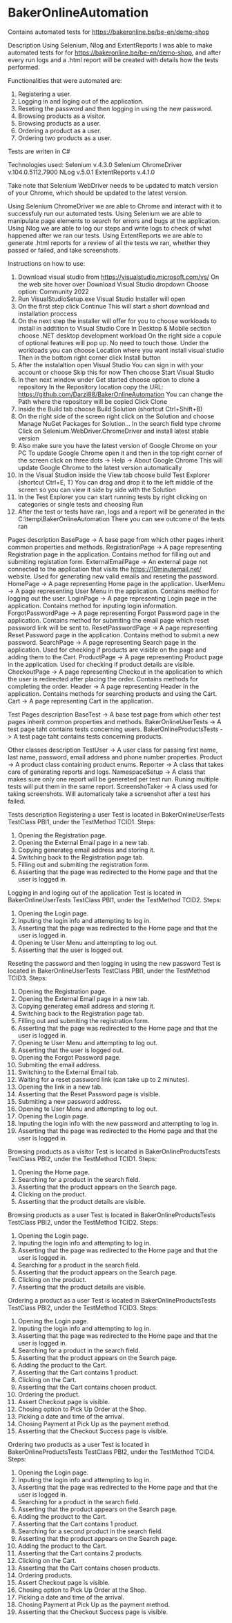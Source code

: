 # BakerOnlineAutomation
Contains automated tests for https://bakeronline.be/be-en/demo-shop

Description
Using Selenium, Nlog and ExtentReports I was able to make automated tests for for https://bakeronline.be/be-en/demo-shop, and after every run logs and a .html report will be created with details how the tests performed. 

Functionalities that were automated are:
1. Registering a user.
2. Logging in and loging out of the application.
3. Reseting the password and then logging in using the new password.
4. Browsing products as a visitor.
5. Browsing products as a user.
6. Ordering a product as a user.
7. Ordering two products as a user.

Tests are writen in C#

Technologies used:
Selenium v.4.3.0
Selenium ChromeDriver v.104.0.5112.7900
NLog v.5.0.1
ExtentReports v.4.1.0

Take note that Selenium WebDriver needs to be updated to match version of your Chrome, which should be updated to the latest version.

Using Selenium ChromeDriver we are able to Chrome and interact with it to successfuly run our automated tests.
Using Selenium we are able to manipulate page elements to search for errors and bugs at the application.
Using Nlog we are able to log our steps and write logs to check of what happened after we ran our tests.
Using ExtentReports we are able to generate .html reports for a review of all the tests we ran, whether they passed or failed, and take screenshots.

Instructions on how to use:
1.  Download visual studio from https://visualstudio.microsoft.com/vs/
    On the web site hover over Download Visual Studio dropdown
    Choose option: Community 2022
2.  Run VisualStudioSetup.exe
    Visual Studio Installer will open
3.  On the first step click Continue
    This will start a short download and installation proccess
4.  On the next step the installer will offer for you to choose workloads to install in addtition to Visual Studio Core
    In Desktop & Mobile section choose .NET desktop development workload
    On the right side a copule of optional features will pop up. No need to touch those.
    Under the workloads you can choose Location where you want install visual studio
    Then in the bottom right corner click Install button
5.  After the instalaltion open Visual Studio
    You can sign in with your account or choose Skip this for now
    Then choose Start Visual Studio
6.  In then next window under Get started choose option to clone a repository
    In the Repository location copy the URL: https://github.com/Darzi88/BakerOnlineAutomation
    You can change the Path where the repository will be copied
    Click Clone
7.  Inside the Build tab choose Build Solution (shortcut Ctrl+Shift+B)
8.  On the right side of the screen right click on the Solution and choose Manage NuGet Packages for Solution...
    In the search field type chrome
    Click on Selenium.WebDriver.ChromeDriver and install latest stable version
9.  Also make sure you have the latest version of Google Chrome on your PC
    To update Google Chrome open it and then in the top right corner of the screen click on three dots -> Help -> About Google Chrome
    This will update Google Chrome to the latest version automatically
10. In the Visual Studion inside the View tab choose build Test Explorer (shortcut Ctrl+E, T)
    You can drag and drop it to the left middle of the screen so you can view it side by side with the Solution
11. In the Test Explorer you can start running tests by right clicking on categories or single tests and choosing Run
12. After the test or tests have ran, logs and a report will be generated in the C:\temp\BakerOnlineAutomation
    There you can see outcome of the tests ran

Pages description
BasePage -> A base page from which other pages inherit common properties and methods.
RegistrationPage -> A page representing Registration page in the application. Contains method for filling out and submiting registation form.
ExternalEmailPage -> An external page not connected to the application that visits the https://10minutemail.net/ website. Used for generating new valid emails and reseting the password.
HomePage -> A page representing Home page in the application.
UserMenu -> A page representing User Menu in the application. Contains method for logging out the user.
LoginPage -> A page representing Login page in the application. Contains method for inputing login information.
ForgotPasswordPage -> A page representing Forgot Password page in the application. Contains method for submiting the email page which reset password link will be sent to.
ResetPasswordPage -> A page representing Reset Password page in the application. Contains method to submit a new password.
SearchPage -> A page representing Search page in the application. Used for checking if products are visible on the page and adding them to the Cart.
ProductPage -> A page representing Product page in the application. Used for checking if product details are visible.
CheckoutPage -> A page representing Checkout in the application to which the user is redirected after placing the order. Contains methods for completing the order.
Header -> A page representing Header in the application. Contains methods for searching products and using the Cart.
Cart -> A page representing Cart in the application.

Test Pages description
BaseTest -> A base test page from which other test pages inherit common properties and methods.
BakerOnlineUserTests -> A test page taht contains tests concerning users.
BakerOnlineProductsTests -> A test page taht contains tests concerning products.

Other classes description
TestUser -> A user class for passing first name, last name, password, email address and phone number properties.
Product -> A product class containing product enums.
Reporter -> A class that takes care of generating reports and logs.
NamespaceSetup -> A class that makes sure only one report will be genereted per test run. Runing multiple tests will put them in the same report.
ScreenshoTaker -> A class used for taking screenshots. Will automaticaly take a screenshot after a test has failed.

Tests description
Registering a user
Test is located in BakerOnlineUserTests TestClass PBI1, under the TestMethod TCID1.
Steps:
1. Opening the Registration page.
2. Opening the External Email page in a new tab.
3. Copying generateg email address and storing it.
4. Switching back to the Registration page tab.
5. Filling out and submiting the registration form.
6. Asserting that the page was redirected to the Home page and that the user is logged in.

Logging in and loging out of the application
Test is located in BakerOnlineUserTests TestClass PBI1, under the TestMethod TCID2.
Steps:
1. Opening the Login page.
2. Inputing the login info and attempting to log in.
3. Asserting that the page was redirected to the Home page and that the user is logged in.
4. Opening te User Menu and attempting to log out.
5. Asserting that the user is logged out.

Reseting the password and then logging in using the new password
Test is located in BakerOnlineUserTests TestClass PBI1, under the TestMethod TCID3.
Steps:
1. Opening the Registration page.
2. Opening the External Email page in a new tab.
3. Copying generateg email address and storing it.
4. Switching back to the Registration page tab.
5. Filling out and submiting the registration form.
6. Asserting that the page was redirected to the Home page and that the user is logged in.
7. Opening te User Menu and attempting to log out.
8. Asserting that the user is logged out.
9. Opening the Forgot Password page.
10. Submiting the email address.
11. Switching to the External Email tab.
12. Waiting for a reset password link (can take up to 2 minutes).
13. Opening the link in a new tab.
14. Asserting that the Reset Password page is visible.
15. Submiting a new password address.
16. Opening te User Menu and attempting to log out.
17. Opening the Login page.
18. Inputing the login info with the new password and attempting to log in.
19. Asserting that the page was redirected to the Home page and that the user is logged in.

Browsing products as a visitor
Test is located in BakerOnlineProductsTests TestClass PBI2, under the TestMethod TCID1.
Steps:
1. Opening the Home page.
2. Searching for a product in the search field.
3. Asserting that the product appears on the Search page.
4. Clicking on the product.
5. Asserting that the product details are visible.

Browsing products as a user
Test is located in BakerOnlineProductsTests TestClass PBI2, under the TestMethod TCID2.
Steps:
1. Opening the Login page.
2. Inputing the login info and attempting to log in.
3. Asserting that the page was redirected to the Home page and that the user is logged in.
4. Searching for a product in the search field.
5. Asserting that the product appears on the Search page.
6. Clicking on the product.
7. Asserting that the product details are visible.

Ordering a product as a user
Test is located in BakerOnlineProductsTests TestClass PBI2, under the TestMethod TCID3.
Steps:
1. Opening the Login page.
2. Inputing the login info and attempting to log in.
3. Asserting that the page was redirected to the Home page and that the user is logged in.
4. Searching for a product in the search field.
5. Asserting that the product appears on the Search page.
6. Adding the product to the Cart.
7. Asserting that the Cart contains 1 product.
8. Clicking on the Cart.
7. Asserting that the Cart contains chosen product.
8. Ordering the product.
9. Assert Checkout page is visible.
10. Chosing option to Pick Up Order at the Shop.
11. Picking a date and time of the arrival.
12. Chosing Payment at Pick Up as the payment method.
13. Asserting that the Checkout Success page is visible.

Ordering two products as a user
Test is located in BakerOnlineProductsTests TestClass PBI2, under the TestMethod TCID4.
Steps:
1. Opening the Login page.
2. Inputing the login info and attempting to log in.
3. Asserting that the page was redirected to the Home page and that the user is logged in.
4. Searching for a product in the search field.
5. Asserting that the product appears on the Search page.
6. Adding the product to the Cart.
7. Asserting that the Cart contains 1 product.
4. Searching for a second product in the search field.
5. Asserting that the product appears on the Search page.
6. Adding the product to the Cart.
7. Asserting that the Cart contains 2 products.
8. Clicking on the Cart.
7. Asserting that the Cart contains chosen products.
8. Ordering products.
9. Assert Checkout page is visible.
10. Chosing option to Pick Up Order at the Shop.
11. Picking a date and time of the arrival.
12. Chosing Payment at Pick Up as the payment method.
13. Asserting that the Checkout Success page is visible.
